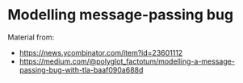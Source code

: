 # Modelling message-passing bug 

Material from: 
* https://news.ycombinator.com/item?id=23601112 
* https://medium.com/@polyglot_factotum/modelling-a-message-passing-bug-with-tla-baaf090a688d
